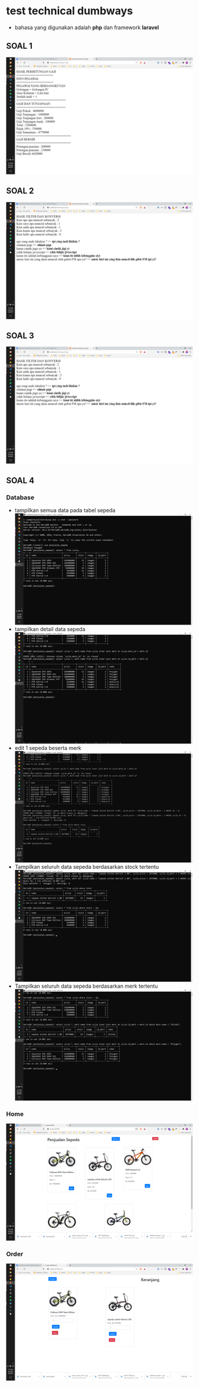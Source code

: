 # test technical dumbways

- bahasa yang digunakan adalah **php** dan framework  **laravel**

## SOAL 1
![penjualan](./assets/ss1.png)

## SOAL 2
![penjualan](./assets/ss2.png)

## SOAL 3
![penjualan](./assets/ss2.png)

## SOAL 4

### Database
- tampilkan semua data pada tabel sepeda
![penjualan](./assets/Screenshot184.png)
- tampilkan detail data sepeda
![penjualan](./assets/Screenshot185.png)
- edit 1 sepeda beserta merk
![penjualan](./assets/Screenshot186.png)
- Tampilkan seluruh data sepeda berdasarkan stock tertentu
![penjualan](./assets/Screenshot187.png)
- Tampilkan seluruh data sepeda berdasarkan merk tertentu
![penjualan](./assets/Screenshot188.png)

### Home
![penjualan](./assets/home.png)
### Order
![penjualan](./assets/pesanan.png)